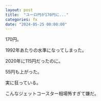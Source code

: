 ```yaml
---
layout: post
title:  "ユーロ円が170円に..."
categories: fx
date: "2024-05-25 00:00:00"
---
```


170円。

1992年あたりの水準になってしまった。

2020年に115円だったのに。

55円も上がった。

実に狂っている。

こんなジェットコースター相場怖すぎて嫌だ。

